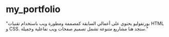 # my_portfolio
"بورتفوليو يحتوي على أعمالي السابقة كمصممة ومطورة ويب باستخدام تقنيات HTML و CSS. ستجد هنا مشاريع متنوعة تشمل تصميم صفحات ويب تفاعلية وجميلة."
